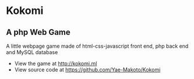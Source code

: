 # Kokomi

## A php Web Game

A little webpage game made of html-css-javascript front end, php back end and MySQL database

- View the game at http://kokomi.ml
- View source code at https://github.com/Yae-Makoto/Kokomi
